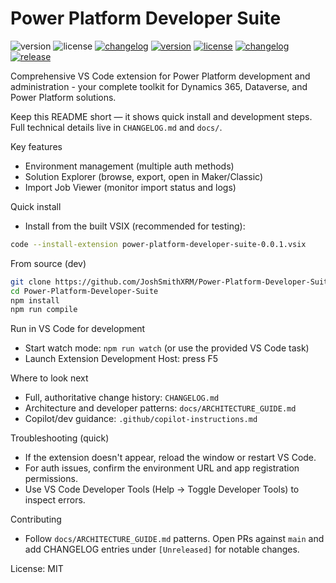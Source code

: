 # Power Platform Developer Suite

![version](https://img.shields.io/badge/version-0.0.1-blue)
![license](https://img.shields.io/badge/license-MIT-green)
[![changelog](https://img.shields.io/badge/changelog-CHANGELOG-blue)](./CHANGELOG.md)
[![version](https://img.shields.io/badge/version-0.0.1-blue)](./CHANGELOG.md)
[![license](https://img.shields.io/badge/license-MIT-green)](./LICENSE)
[![changelog](https://img.shields.io/badge/changelog-CHANGELOG-blue)](./CHANGELOG.md)
[![release](https://img.shields.io/github/v/release/JoshSmithXRM/Power-Platform-Developer-Suite)](https://github.com/JoshSmithXRM/Power-Platform-Developer-Suite/releases)

Comprehensive VS Code extension for Power Platform development and administration - your complete toolkit for Dynamics 365, Dataverse, and Power Platform solutions.

Keep this README short — it shows quick install and development steps. Full technical details live in `CHANGELOG.md` and `docs/`.

Key features
- Environment management (multiple auth methods)
- Solution Explorer (browse, export, open in Maker/Classic)
- Import Job Viewer (monitor import status and logs)

Quick install
- Install from the built VSIX (recommended for testing):

```bash
code --install-extension power-platform-developer-suite-0.0.1.vsix
```

From source (dev)

```bash
git clone https://github.com/JoshSmithXRM/Power-Platform-Developer-Suite.git
cd Power-Platform-Developer-Suite
npm install
npm run compile
```

Run in VS Code for development
- Start watch mode: `npm run watch` (or use the provided VS Code task)
- Launch Extension Development Host: press F5

Where to look next
- Full, authoritative change history: `CHANGELOG.md`
- Architecture and developer patterns: `docs/ARCHITECTURE_GUIDE.md`
- Copilot/dev guidance: `.github/copilot-instructions.md`

Troubleshooting (quick)
- If the extension doesn't appear, reload the window or restart VS Code.
- For auth issues, confirm the environment URL and app registration permissions.
- Use VS Code Developer Tools (Help → Toggle Developer Tools) to inspect errors.

Contributing
- Follow `docs/ARCHITECTURE_GUIDE.md` patterns. Open PRs against `main` and add CHANGELOG entries under `[Unreleased]` for notable changes.

License: MIT

